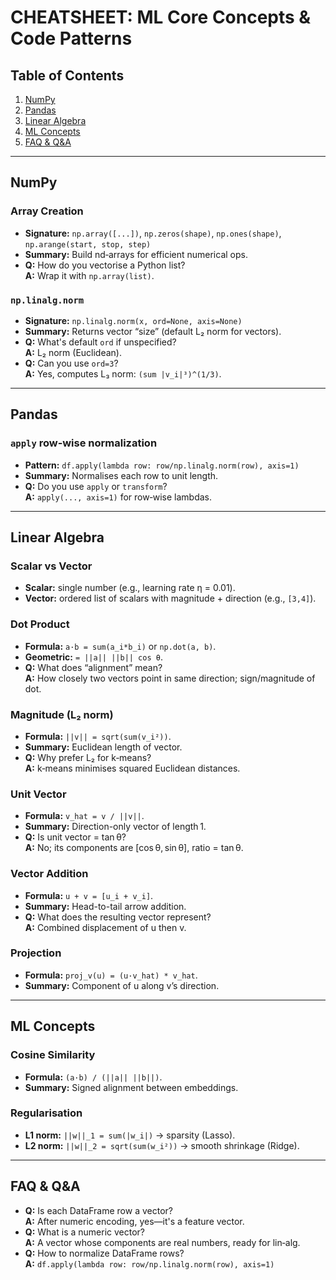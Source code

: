 # CHEATSHEET: ML Core Concepts & Code Patterns

## Table of Contents
1. [NumPy](#numpy)  
2. [Pandas](#pandas)  
3. [Linear Algebra](#linear-algebra)  
4. [ML Concepts](#ml-concepts)  
5. [FAQ & Q&A](#faq--qa)  

---

## NumPy

### Array Creation
- **Signature:** `np.array([...])`, `np.zeros(shape)`, `np.ones(shape)`, `np.arange(start, stop, step)`
- **Summary:** Build nd‑arrays for efficient numerical ops.
- **Q:** How do you vectorise a Python list?  
  **A:** Wrap it with `np.array(list)`.  

### `np.linalg.norm`
- **Signature:** `np.linalg.norm(x, ord=None, axis=None)`
- **Summary:** Returns vector “size” (default L₂ norm for vectors).
- **Q:** What's default `ord` if unspecified?  
  **A:** L₂ norm (Euclidean).  
- **Q:** Can you use `ord=3`?  
  **A:** Yes, computes L₃ norm: `(sum |v_i|³)^(1/3)`.

---

## Pandas

### `apply` row‑wise normalization
- **Pattern:** `df.apply(lambda row: row/np.linalg.norm(row), axis=1)`
- **Summary:** Normalises each row to unit length.
- **Q:** Do you use `apply` or `transform`?  
  **A:** `apply(..., axis=1)` for row‑wise lambdas.

---

## Linear Algebra

### Scalar vs Vector
- **Scalar:** single number (e.g., learning rate η = 0.01).  
- **Vector:** ordered list of scalars with magnitude + direction (e.g., `[3,4]`).

### Dot Product
- **Formula:** `a·b = sum(a_i*b_i)` or `np.dot(a, b)`.
- **Geometric:** `= ||a|| ||b|| cos θ`.
- **Q:** What does “alignment” mean?  
  **A:** How closely two vectors point in same direction; sign/magnitude of dot.

### Magnitude (L₂ norm)
- **Formula:** `||v|| = sqrt(sum(v_i²))`.
- **Summary:** Euclidean length of vector.
- **Q:** Why prefer L₂ for k‑means?  
  **A:** k‑means minimises squared Euclidean distances.

### Unit Vector
- **Formula:** `v_hat = v / ||v||`.
- **Summary:** Direction-only vector of length 1.
- **Q:** Is unit vector = tan θ?  
  **A:** No; its components are [cos θ, sin θ], ratio = tan θ.

### Vector Addition
- **Formula:** `u + v = [u_i + v_i]`.
- **Summary:** Head-to-tail arrow addition.
- **Q:** What does the resulting vector represent?  
  **A:** Combined displacement of u then v.

### Projection
- **Formula:** `proj_v(u) = (u·v_hat) * v_hat`.
- **Summary:** Component of u along v’s direction.

---

## ML Concepts

### Cosine Similarity
- **Formula:** `(a·b) / (||a|| ||b||)`.
- **Summary:** Signed alignment between embeddings.

### Regularisation
- **L1 norm:** `||w||_1 = sum(|w_i|)` → sparsity (Lasso).  
- **L2 norm:** `||w||_2 = sqrt(sum(w_i²))` → smooth shrinkage (Ridge).

---

## FAQ & Q&A
- **Q:** Is each DataFrame row a vector?  
  **A:** After numeric encoding, yes—it's a feature vector.
- **Q:** What is a numeric vector?  
  **A:** A vector whose components are real numbers, ready for lin‑alg.
- **Q:** How to normalize DataFrame rows?  
  **A:** `df.apply(lambda row: row/np.linalg.norm(row), axis=1)`
